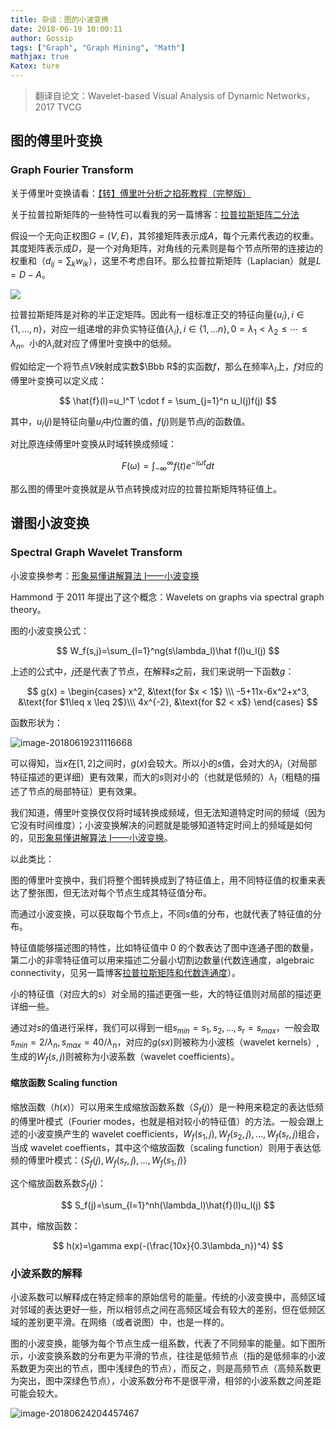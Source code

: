 ```yaml
---
title: 杂谈：图的小波变换
date: 2018-06-19 10:00:11
author: Gossip
tags: ["Graph", "Graph Mining", "Math"]
mathjax: true
Katex: ture
---
```


> 翻译自论文：Wavelet-based Visual Analysis of Dynamic Networks，2017 TVCG

## 图的傅里叶变换

### **Graph Fourier Transform**

关于傅里叶变换请看：[【转】傅里叶分析之掐死教程（完整版）](https://jackieanxis.github.io/blog-others/2018/06/19/%E5%82%85%E9%87%8C%E5%8F%B6%E5%88%86%E6%9E%90/)

关于拉普拉斯矩阵的一些特性可以看我的另一篇博客：[拉普拉斯矩阵二分法](https://jackieanxis.github.io/blog-others/2018/06/19/%E6%8B%89%E6%99%AE%E6%8B%89%E6%96%AF%E7%9F%A9%E9%98%B5%E4%BA%8C%E5%88%86%E6%B3%95/)

假设一个无向正权图$G=(V,E)$，其邻接矩阵表示成$A$，每个元素代表边的权重。其度矩阵表示成$D$，是一个对角矩阵，对角线的元素则是每个节点所带的连接边的权重和（$d_{ij}=\sum_kw_{ik}$），这里不考虑自环。那么拉普拉斯矩阵（Laplacian）就是$L=D-A$。

![](https://jackie-image.oss-cn-hangzhou.aliyuncs.com/18-6-19/21849016.jpg)

拉普拉斯矩阵是对称的半正定矩阵。因此有一组标准正交的特征向量$\{u_i\}, i \in \{1,…,n\}$，对应一组递增的非负实特征值$\{\lambda_i\},i \in \{1,…n\},0=\lambda_1<\lambda_2\leq\cdots\leq\lambda_n$。小的$\lambda_i$就对应了傅里叶变换中的低频。

假如给定一个将节点$V$映射成实数$\Bbb R$的实函数$f$，那么在频率$\lambda_l$上，$f$对应的傅里叶变换可以定义成：

$$
\hat{f}(l)=u_l^T \cdot f = \sum_{j=1}^n u_l(j)f(j)
$$

其中，$u_l(j)$是特征向量$u_l$中$j$位置的值，$f(j)$则是节点$j$的函数值。

对比原连续傅里叶变换从时域转换成频域：

$$
F(\omega)=\int_{-\infty}^{\infty}f(t)e^{-i \omega t}dt
$$

那么图的傅里叶变换就是从节点转换成对应的拉普拉斯矩阵特征值上。

## 谱图小波变换

### **Spectral Graph Wavelet Transform**

小波变换参考：[形象易懂讲解算法 I——小波变换](https://zhuanlan.zhihu.com/p/22450818)

Hammond 于 2011 年提出了这个概念：Wavelets on graphs via spectral graph theory。

图的小波变换公式：

$$
W_f(s,j)=\sum_{l=1}^ng(s\lambda_l)\hat f(l)u_l(j)
$$

上述的公式中，$j$还是代表了节点，在解释$s$之前，我们来说明一下函数$g$：

$$
g(x) = \begin{cases}
x^2, &\text{for $x < 1$} \\\
-5+11x-6x^2+x^3, &\text{for $1\leq x \leq 2$}\\\
4x^{-2}, &\text{for $2 < x$}
\end{cases}
$$

函数形状为：

![image-20180619231116668](https://jackie-image.oss-cn-hangzhou.aliyuncs.com/2018-06-19-image-20180619231116668.png)

可以得知，当$x$在$[1,2]$之间时，$g(x)$会较大。所以小的$s$值，会对大的$\lambda_l$（对局部特征描述的更详细）更有效果，而大的$s$则对小的（也就是低频的）$\lambda_l$（粗糙的描述了节点的局部特征）更有效果。

我们知道，傅里叶变换仅仅将时域转换成频域，但无法知道特定时间的频域（因为它没有时间维度）；小波变换解决的问题就是能够知道特定时间上的频域是如何的，见[形象易懂讲解算法 I——小波变换](https://zhuanlan.zhihu.com/p/22450818)。

以此类比：

图的傅里叶变换中，我们将整个图转换成到了特征值上，用不同特征值的权重来表达了整张图，但无法对每个节点生成其特征值分布。

而通过小波变换，可以获取每个节点上，不同$s$值的分布，也就代表了特征值的分布。

特征值能够描述图的特性，比如特征值中 0 的个数表达了图中连通子图的数量，第二小的非零特征值可以用来描述二分最小切割边数量(代数连通度，algebraic connectivity，见另一篇博客[拉普拉斯矩阵和代数连通度](https://jackieanxis.github.io/blog-others/2018/06/19/%E6%8B%89%E6%99%AE%E6%8B%89%E6%96%AF%E7%9F%A9%E9%98%B5%E5%92%8C%E4%BB%A3%E6%95%B0%E8%BF%9E%E9%80%9A%E5%BA%A6/)）。

小的特征值（对应大的$s$）对全局的描述更强一些，大的特征值则对局部的描述更详细一些。

通过对$s$的值进行采样，我们可以得到一组$s_{min}=s_1,s_2,\ldots,s_r=s_{max}$，一般会取$s_{min}=2/\lambda_n, s_{max}=40/\lambda_n$，对应的$g(sx)$则被称为小波核（wavelet kernels）,生成的$W_f(s, j)$则被称为小波系数（wavelet coefficients）。

#### 缩放函数 Scaling function

缩放函数（$h(x)$）可以用来生成缩放函数系数（$S_f(j)$）是一种用来稳定的表达低频的傅里叶模式（Fourier modes，也就是相对较小的特征值）的方法。一般会跟上述的小波变换产生的 wavelet coefficients，$W_f(s_1, j), W_f(s_2, j), \ldots, W_f(s_r,j)$组合，当成 wavelet coeffients，其中这个缩放函数（scaling function）则用于表达低频的傅里叶模式：$\{S_f(j), W_f(s_r, j), \ldots, W_f(s_1,j)\}$

这个缩放函数系数$S_f(j)$：

$$
S_f(j)=\sum_{l=1}^nh(\lambda_l)\hat{f}(l)u_l(j)
$$

其中，缩放函数：

$$
h(x)=\gamma exp(-(\frac{10x}{0.3\lambda_n})^4)
$$

### 小波系数的解释

小波系数可以解释成在特定频率的原始信号的能量。传统的小波变换中，高频区域对邻域的表达更好一些，所以相邻点之间在高频区域会有较大的差别，但在低频区域的差别更平滑。在网络（或者说图）中，也是一样的。

图的小波变换，能够为每个节点生成一组系数，代表了不同频率的能量。如下图所示，小波变换系数的分布更为平滑的节点，往往是低频节点（指的是低频率的小波系数更为突出的节点，图中浅绿色的节点），而反之，则是高频节点（高频系数更为突出，图中深绿色节点），小波系数分布不是很平滑，相邻的小波系数之间差距可能会较大。

![image-20180624204457467](https://jackie-image.oss-cn-hangzhou.aliyuncs.com/2018-06-24-124458.png)
